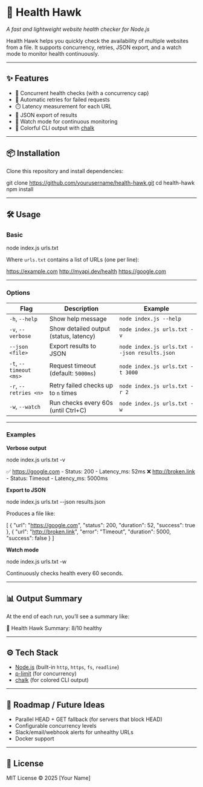 # 🦅 Health Hawk
*A fast and lightweight website health checker for Node.js*

Health Hawk helps you quickly check the availability of multiple websites from a file.
It supports concurrency, retries, JSON export, and a watch mode to monitor health continuously.

---

## ✨ Features
- 🚀 Concurrent health checks (with a concurrency cap)
- 🔄 Automatic retries for failed requests
- ⏱️ Latency measurement for each URL
- 📜 JSON export of results
- 👀 Watch mode for continuous monitoring
- 🎨 Colorful CLI output with [chalk](https://www.npmjs.com/package/chalk)

---

## 📦 Installation
Clone this repository and install dependencies:

git clone https://github.com/yourusername/health-hawk.git
cd health-hawk
npm install

---

## 🛠️ Usage

### Basic

node index.js urls.txt

Where `urls.txt` contains a list of URLs (one per line):

https://example.com
http://myapi.dev/health
https://google.com

---

### Options

| Flag | Description | Example |
|------|-------------|---------|
| `-h`, `--help` | Show help message | `node index.js --help` |
| `-v`, `--verbose` | Show detailed output (status, latency) | `node index.js urls.txt -v` |
| `--json <file>` | Export results to JSON | `node index.js urls.txt --json results.json` |
| `-t`, `--timeout <ms>` | Request timeout (default: `5000ms`) | `node index.js urls.txt -t 3000` |
| `-r`, `--retries <n>` | Retry failed checks up to `n` times | `node index.js urls.txt -r 2` |
| `-w`, `--watch` | Run checks every 60s (until Ctrl+C) | `node index.js urls.txt -w` |

---

### Examples

**Verbose output**

node index.js urls.txt -v

✅ https://google.com - Status: 200 - Latency_ms: 52ms
❌ http://broken.link - Status: Timeout - Latency_ms: 5000ms

**Export to JSON**

node index.js urls.txt --json results.json

Produces a file like:

[
  {
    "url": "https://google.com",
    "status": 200,
    "duration": 52,
    "success": true
  },
  {
    "url": "http://broken.link",
    "error": "Timeout",
    "duration": 5000,
    "success": false
  }
]

**Watch mode**

node index.js urls.txt -w

Continuously checks health every 60 seconds.

---

## 📊 Output Summary
At the end of each run, you’ll see a summary like:

🦅 Health Hawk Summary: 8/10 healthy

---

## ⚙️ Tech Stack
- [Node.js](https://nodejs.org/) (built-in `http`, `https`, `fs`, `readline`)
- [p-limit](https://www.npmjs.com/package/p-limit) (for concurrency)
- [chalk](https://www.npmjs.com/package/chalk) (for colored CLI output)

---

## 🚧 Roadmap / Future Ideas
- Parallel HEAD + GET fallback (for servers that block HEAD)
- Configurable concurrency levels
- Slack/email/webhook alerts for unhealthy URLs
- Docker support

---

## 📜 License
MIT License © 2025 [Your Name]

